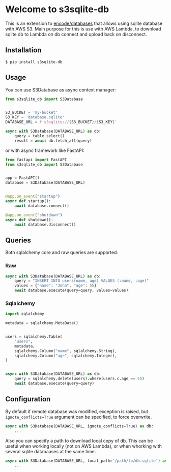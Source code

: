 # Welcome to s3sqlite-db

This is an extension to [encode/databases](https://github.com/encode/databases)
that allows using sqlite database with AWS S3.
Main purpose for this is use with AWS Lambda, to download sqlite db to Lambda on db connect and upload back on disconnect.

## Installation

```console
$ pip install s3sqlite-db
```

## Usage

You can use S3Database as async context manager:

```Python
from s3sqlite_db import S3Database


S3_BUCKET = 'my-bucket'
S3_KEY = 'database.sqlite'
DATABASE_URL = f's3sqlite://{S3_BUCKET}/{S3_KEY}'

async with S3Database(DATABASE_URL) as db:
    query = table.select()
    result = await db.fetch_all(query)

```

or with async framework like FastAPI:

```Python
from fastapi import FastAPI
from s3sqlite_db import S3Database


app = FastAPI()
database = S3Database(DATABASE_URL)


@app.on_event("startup")
async def startup():
    await database.connect()

@app.on_event("shutdown")
async def shutdown():
    await database.disconnect()
```

## Queries

Both sqlalchemy core and raw queries are supported.

### Raw

```Python
async with S3Database(DATABASE_URL) as db:
    query = "INSERT INTO users(name, age) VALUES (:name, :age)"
    values = {"name": "John", "age": 55}
    await database.execute(query=query, values=values)
```

### Sqlalchemy

```Python
import sqlalchemy

metadata = sqlalchemy.MetaData()


users = sqlalchemy.Table(
    "users",
    metadata,
    sqlalchemy.Column("name", sqlalchemy.String),
    sqlalchemy.Column("age", sqlalchemy.Integer),
)


async with S3Database(DATABASE_URL) as db:
    query = sqlalchemy.delete(users).where(users.c.age == 55)
    await database.execute(query=query)
```

## Configuration
By default if remote database was modified, exception is raised, but `ignote_conflicts=True` argument can be specified, to force overwrite.

```Python
async with S3Database(DATABASE_URL, ignote_conflicts=True) as db:
    ...
```

Also you can specify a path to download local copy of db.
This can be useful when working locally (not on AWS Lambda), or when whorking with several sqlite databaases at the same time.

```Python
async with S3Database(DATABASE_URL, local_path='/path/to/db.sqlite') as db:
    ...
```
